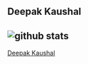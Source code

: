 ## Deepak Kaushal


![github stats](https://github-readme-stats.vercel.app/api?username=Deepak3211&show_icons=true)
---------------------------------------------------------------------------------------------------------------------------------------------------------------------------------
[Deepak Kaushal](https://github.com/Deepak3211)
